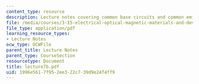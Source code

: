 ```yaml
---
content_type: resource
description: Lecture notes covering common base circuits and common emitter circuits.
file: /media/courses/3-15-electrical-optical-magnetic-materials-and-devices-fall-2006/1996e5617f952ee322c739d9e24f4ff9_lecture7b.pdf
file_type: application/pdf
learning_resource_types:
- Lecture Notes
ocw_type: OCWFile
parent_title: Lecture Notes
parent_type: CourseSection
resourcetype: Document
title: lecture7b.pdf
uid: 1996e561-7f95-2ee3-22c7-39d9e24f4ff9
---
```

